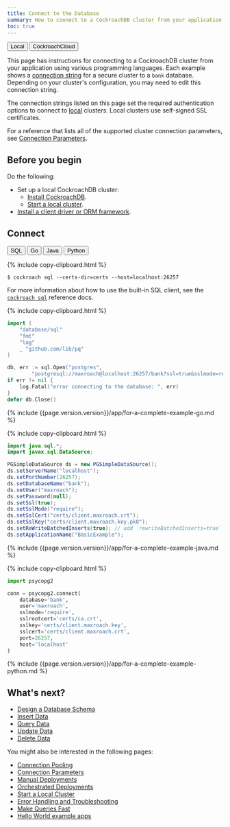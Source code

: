 ```yaml
---
title: Connect to the Database
summary: How to connect to a CockroachDB cluster from your application
toc: true
---
```


<div class="filters filters-big clearfix">
  <button class="filter-button current">Local</button>
  <a href="connect-to-the-database-cockroachcloud.html"><button class="filter-button">CockroachCloud</button></a>
</div>

This page has instructions for connecting to a CockroachDB cluster from your application using various programming languages. Each example shows a [connection string][connection_params] for a secure cluster to a `bank` database. Depending on your cluster's configuration, you may need to edit this connection string.

The connection strings listed on this page set the required authentication options to connect to [local](authentication.html) clusters. Local clusters use self-signed SSL certificates.

For a reference that lists all of the supported cluster connection parameters, see [Connection Parameters][connection_params].

## Before you begin

Do the following:

- Set up a local CockroachDB cluster:
  - [Install CockroachDB](install-cockroachdb.html).
  - [Start a local cluster](secure-a-cluster.html).
- [Install a client driver or ORM framework](install-client-drivers.html).

## Connect

<div class="filters clearfix">
  <button class="filter-button" data-scope="sql">SQL</button>
  <button class="filter-button" data-scope="go">Go</button>
  <button class="filter-button" data-scope="java">Java</button>
  <button class="filter-button" data-scope="python">Python</button>
</div>

<section class="filter-content" markdown="1" data-scope="sql">

{% include copy-clipboard.html %}
~~~ shell
$ cockroach sql --certs-dir=certs --host=localhost:26257
~~~

For more information about how to use the built-in SQL client, see the [`cockroach sql`](cockroach-sql.html) reference docs.

</section>

<section class="filter-content" markdown="1" data-scope="go">

{% include copy-clipboard.html %}
~~~ go
import (
    "database/sql"
    "fmt"
    "log"
    _ "github.com/lib/pq"
)

db, err := sql.Open("postgres",
        "postgresql://maxroach@localhost:26257/bank?ssl=true&sslmode=require&sslrootcert=certs/ca.crt&sslkey=certs/client.maxroach.key&sslcert=certs/client.maxroach.crt")
if err != nil {
    log.Fatal("error connecting to the database: ", err)
}
defer db.Close()
~~~

{% include {{page.version.version}}/app/for-a-complete-example-go.md %}

</section>

<section class="filter-content" markdown="1" data-scope="java">

{% include copy-clipboard.html %}
~~~ java
import java.sql.*;
import javax.sql.DataSource;

PGSimpleDataSource ds = new PGSimpleDataSource();
ds.setServerName("localhost");
ds.setPortNumber(26257);
ds.setDatabaseName("bank");
ds.setUser("maxroach");
ds.setPassword(null);
ds.setSsl(true);
ds.setSslMode("require");
ds.setSslCert("certs/client.maxroach.crt");
ds.setSslKey("certs/client.maxroach.key.pk8");
ds.setReWriteBatchedInserts(true); // add `rewriteBatchedInserts=true` to pg connection string
ds.setApplicationName("BasicExample");
~~~

{% include {{page.version.version}}/app/for-a-complete-example-java.md %}

</section>

<section class="filter-content" markdown="1" data-scope="python">

{% include copy-clipboard.html %}
~~~ python
import psycopg2

conn = psycopg2.connect(
    database='bank',
    user='maxroach',
    sslmode='require',
    sslrootcert='certs/ca.crt',
    sslkey='certs/client.maxroach.key',
    sslcert='certs/client.maxroach.crt',
    port=26257,
    host='localhost'
)
~~~

{% include {{page.version.version}}/app/for-a-complete-example-python.md %}

</section>

## What's next?

<a name="tasks"></a>

- [Design a Database Schema](schema-design-overview.html)
- [Insert Data](insert-data.html)
- [Query Data](query-data.html)
- [Update Data](update-data.html)
- [Delete Data](delete-data.html)

You might also be interested in the following pages:

- [Connection Pooling](connection-pooling.html)
- [Connection Parameters][connection_params]
- [Manual Deployments][manual]
- [Orchestrated Deployments][orchestrated]
- [Start a Local Cluster][local_secure]
- [Error Handling and Troubleshooting](error-handling-and-troubleshooting.html)
- [Make Queries Fast](make-queries-fast.html)
- [Hello World example apps](hello-world-example-apps.html)

<!-- Reference Links -->

[manual]: manual-deployment.html
[orchestrated]: orchestration.html
[local_secure]: secure-a-cluster.html
[connection_params]: connection-parameters.html
